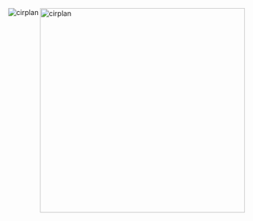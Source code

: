 <div><img align="left" src="https://github-readme-stats.vercel.app/api?username=cirplan&show_icons=true&theme=tokyonight" alt="cirplan" /></div>

<div>&nbsp;<img width="413" align="left" src="https://github-readme-stats.vercel.app/api/top-langs?username=cirplan&show_icons=true&layout=compact&theme=tokyonight" alt="cirplan" /></div>
